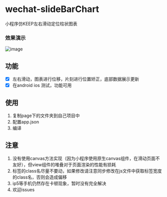 # wechat-slideBarChart
小程序仿KEEP左右滑动定位柱状图表

### 效果演示
![image](http://wx2.sinaimg.cn/mw690/a73bc6a1ly1frirt7juqeg20900fu4lh.gif)

## 功能

- [x] 左右滑动，图表进行位移，片刻进行位置矫正，底部数据展示更新
- [x] 在android ios 测试，功能可用

## 使用

1. 复制page下的文件夹到自己项目中
2. 配置app.json
3. 编译

## 注意
1. 没有使用canvas方法实现（因为小程序使用原生canvas组件，在滑动页面不友好），但view组件的堆叠对于页面渲染的性能有损耗
2. 标签的class名尽量不要动，如果修改请注意同步修改在js文件中获取标签宽度的class名，否则会造成偏移
3. ip5等手机仍然存在卡顿现象，暂时没有完全解决
4. 欢迎issues
